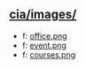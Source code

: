 ## [cia/images/](https://data.bde-pps.fr/cia/images/)

- f: [office.png](https://data.bde-pps.fr/cia/images/home/office.png)
- f: [event.png](https://data.bde-pps.fr/cia/images/home/event.png)
- f: [courses.png](https://data.bde-pps.fr/cia/images/home/courses.png)
